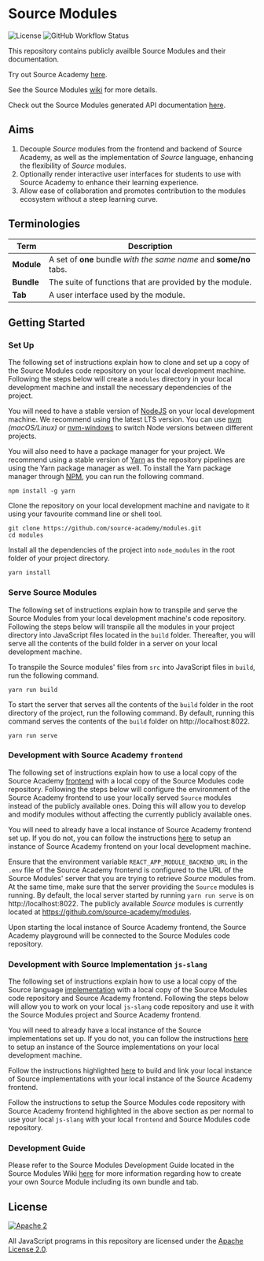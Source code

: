 # Source Modules

![License](https://img.shields.io/badge/License-Apache%202.0-brightgreen) ![GitHub Workflow Status](https://img.shields.io/github/workflow/status/source-academy/modules/github%20pages?label=Build)

This repository contains publicly availble Source Modules and their documentation. 

Try out Source Academy [here](https://sourceacademy.org). 

See the Source Modules [wiki](https://github.com/source-academy/modules/wiki) for more details.

Check out the Source Modules generated API documentation [here](https://source-academy.github.io/modules/documentation).

## Aims

1. Decouple _Source_ modules from the frontend and backend of Source Academy, as well as the implementation of _Source_ language, enhancing the flexibility of _Source_ modules.
2. Optionally render interactive user interfaces for students to use with Source Academy to enhance their learning experience.
3. Allow ease of collaboration and promotes contribution to the modules ecosystem without a steep learning curve. 

## Terminologies

| **Term**   | **Description**                                                    |
| ---------- | ------------------------------------------------------------------ |
| **Module** | A set of **one** bundle _with the same name_ and **some/no** tabs. |
| **Bundle** | The suite of functions that are provided by the module.            |
| **Tab**    | A user interface used by the module.                               |

## Getting Started

### Set Up

The following set of instructions explain how to clone and set up a copy of the Source Modules code repository on your local development machine. Following the steps below will create a  `modules` directory in your local development machine and install the necessary dependencies of the project. 

You will need to have a stable version of [NodeJS](https://nodejs.org/en/) on your local development machine. We recommend using the latest LTS version. You can use [nvm](https://github.com/creationix/nvm#installation) _(macOS/Linux)_ or [nvm-windows](https://github.com/coreybutler/nvm-windows#node-version-manager-nvm-for-windows) to switch Node versions between different projects. 

You will also need to have a package manager for your project. We recommend using a stable version of [Yarn](https://yarnpkg.com/) as the repository pipelines are using the Yarn package manager as well. To install the Yarn package manager through [NPM](https://www.npmjs.com/), you can run the following command.
```
npm install -g yarn
```

Clone the repository on your local development machine and navigate to it using your favourite command line or shell tool.
```
git clone https://github.com/source-academy/modules.git
cd modules
```

Install all the dependencies of the project into `node_modules` in the root folder of your project directory. 
```
yarn install
```

### Serve Source Modules

The following set of instructions explain how to transpile and serve the Source Modules from your local development machine's code repository. Following the steps below will transpile all the modules in your project directory into JavaScript files located in the `build` folder. Thereafter, you will serve all the contents of the build folder in a server on your local development machine. 

To transpile the Source modules' files from `src` into JavaScript files in `build`, run the following command.
```
yarn run build
```

To start the server that serves all the contents of the `build` folder in the root directory of the project, run the following command. By default, running this command serves the contents of the `build` folder on http://localhost:8022.
```
yarn run serve
```

### Development with Source Academy `frontend`

The following set of instructions explain how to use a local copy of the Source Academy [frontend](https://github.com/source-academy/frontend) with a local copy of the Source Modules code repository. Following the steps below will configure the environment of the Source Academy frontend to use your locally served `Source` modules instead of the publicly available ones. Doing this will allow you to develop and modify modules without affecting the currently publicly available ones. 

You will need to already have a local instance of Source Academy frontend set up. If you do not, you can follow the instructions [here](https://github.com/source-academy/frontend#getting-started) to setup an instance of Source Academy frontend on your local development machine. 

Ensure that the environment variable `REACT_APP_MODULE_BACKEND_URL` in the `.env` file of the Source Academy frontend is configured to the URL of the Source Modules' server that you are trying to retrieve _Source_ modules from. At the same time, make sure that the server providing the `Source` modules is running. By default, the local server started by running `yarn run serve` is on http://localhost:8022. The publicly available _Source_ modules is currently located at https://github.com/source-academy/modules. 

Upon starting the local instance of Source Academy frontend, the Source Academy playground will be connected to the Source Modules code repository. 

### Development with Source Implementation `js-slang`

The following set of instructions explain how to use a local copy of the Source language [implementation](https://github.com/source-academy/js-slang) with a local copy of the Source Modules code repository and Source Academy frontend. Following the steps below will allow you to work on your local `js-slang` code repository and use it with the Source Modules project and Source Academy frontend. 

You will need to already have a local instance of the Source implementations set up. If you do not, you can follow the instructions [here](https://github.com/source-academy/js-slang#usage) to setup an instance of the Source implementations on your local development machine. 

Follow the instructions highlighted [here](https://github.com/source-academy/js-slang#usage) to build and link your local instance of Source implementations with your local instance of the Source Academy frontend. 

Follow the instructions to setup the Source Modules code repository with Source Academy frontend highlighted in the above section as per normal to use your local `js-slang` with your local `frontend` and Source Modules code repository. 

### Development Guide

Please refer to the Source Modules Development Guide located in the Source Modules Wiki [here](https://github.com/source-academy/modules/wiki/Development-Guide) for more information regarding how to create your own Source Module including its own bundle and tab. 

## License

[![Apache 2][apache2-image]][apache2]

All JavaScript programs in this repository are licensed under the
[Apache License 2.0][apache2].

[apache2]: https://www.apache.org/licenses/LICENSE-2.0
[apache2-image]: https://upload.wikimedia.org/wikipedia/commons/thumb/d/db/Apache_Software_Foundation_Logo_%282016%29.svg/200px-Apache_Software_Foundation_Logo_%282016%29.svg.png

